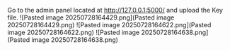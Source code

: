 Go to the admin panel located at http://127.0.0.1:5000/ and upload the Key file.
![Pasted image 20250728164429.png](Pasted image 20250728164429.png)
![Pasted image 20250728164622.png](Pasted image 20250728164622.png)
![Pasted image 20250728164638.png](Pasted image 20250728164638.png)
